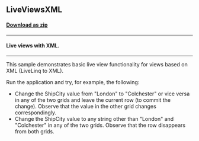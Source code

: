 ## LiveViewsXML
#### [Download as zip](https://minhaskamal.github.io/DownGit/#/home?url=https://github.com/GrapeCity/ComponentOne-WinForms-Samples/tree/master/NetFramework\DataSource\CS\LiveLinq\HowTo\LiveViews\LiveViewsXML)
____
#### Live views with XML.
____
This sample demonstrates basic live view functionality for views based on XML (LiveLinq to XML).

Run the application and try, for example, the following:

* Change the ShipCity value from "London" to "Colchester" or vice versa in any of the two grids and leave the current row (to commit the change). Observe that the value in the other grid changes correspondingly.
* Change the ShipCity value to any string other than "London" and "Colchester" in any of the two grids. Observe that the row disappears from both grids.
